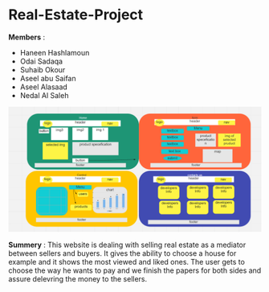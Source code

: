# Real-Estate-Project

**Members** :
- Haneen Hashlamoun
- Odai Sadaqa
- Suhaib Okour
- Aseel abu Saifan 
- Aseel Alasaad 
- Nedal Al Saleh 

![wireframe](assets/wireframe1.png)

**Summery** :
This website is dealing with selling real estate as a mediator between sellers and buyers. It gives the ability to choose a house for example and it shows the most viewed and liked ones. The user gets to choose the way he wants to pay and we finish the papers for both sides and assure delevring the money to the sellers.






